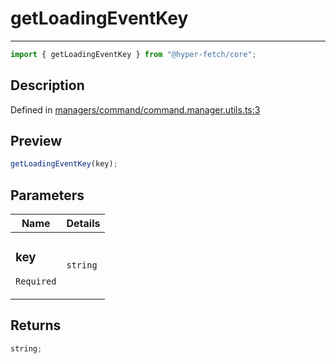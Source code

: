 # getLoadingEventKey

<div class="api-docs__separator">

---

</div><div class="api-docs__import">

```ts
import { getLoadingEventKey } from "@hyper-fetch/core";
```

</div><div class="api-docs__section">

## Description

</div><div class="api-docs__description"><span class="api-docs__do-not-parse">

</span></div><p class="api-docs__definition">

Defined in
[managers/command/command.manager.utils.ts:3](https://github.com/BetterTyped/hyper-fetch/blob/3fe127e9/packages/core/src/managers/command/command.manager.utils.ts#L3)

</p><div class="api-docs__section">

## Preview

</div><div class="api-docs__preview fn">

```ts
getLoadingEventKey(key);
```

</div><div class="api-docs__section">

## Parameters

</div>
<div class="api-docs__parameters">
<table>
<thead><tr><th>Name</th><th>Details</th></tr></thead>
<tbody><tr param-data="key"><td class="api-docs__param-name required">

### key

`Required`

</td><td class="api-docs__param-type">

`string`

</td></tr></tbody></table></div><div class="api-docs__section">

## Returns

</div><div class="api-docs__returns">

```ts
string;
```

</div>
